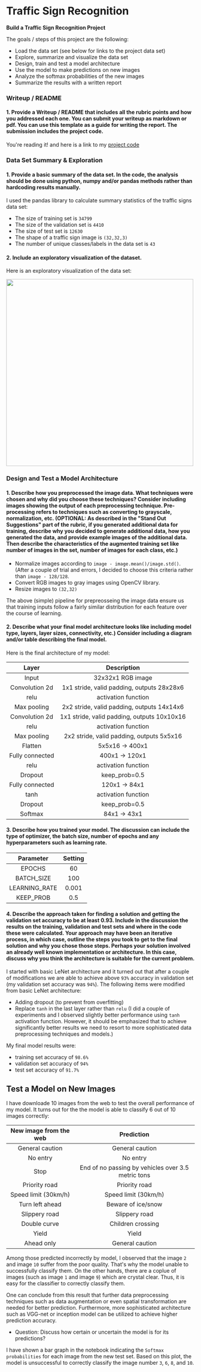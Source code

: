 # **Traffic Sign Recognition** 


**Build a Traffic Sign Recognition Project**

The goals / steps of this project are the following:
* Load the data set (see below for links to the project data set)
* Explore, summarize and visualize the data set
* Design, train and test a model architecture
* Use the model to make predictions on new images
* Analyze the softmax probabilities of the new images
* Summarize the results with a written report


### Writeup / README

#### 1. Provide a Writeup / README that includes all the rubric points and how you addressed each one. You can submit your writeup as markdown or pdf. You can use this template as a guide for writing the report. The submission includes the project code.

You're reading it! and here is a link to my [project code](https://github.com/AliBaheri/Traffic_Sign_Classifier_SDCND/blob/master/Traffic_Sign_Classifier.ipynb)

### Data Set Summary & Exploration

#### 1. Provide a basic summary of the data set. In the code, the analysis should be done using python, numpy and/or pandas methods rather than hardcoding results manually.

I used the pandas library to calculate summary statistics of the traffic
signs data set:

* The size of training set is `34799`
* The size of the validation set is `4410`
* The size of test set is `12630`
* The shape of a traffic sign image is `(32,32,3)`
* The number of unique classes/labels in the data set is `43`

#### 2. Include an exploratory visualization of the dataset.

Here is an exploratory visualization of the data set:

<img width="500" src="https://github.com/AliBaheri/Traffic_Sign_Classifier_SDCND/blob/master/Results/NumberofAccurences.png"> 


### Design and Test a Model Architecture

#### 1. Describe how you preprocessed the image data. What techniques were chosen and why did you choose these techniques? Consider including images showing the output of each preprocessing technique. Pre-processing refers to techniques such as converting to grayscale, normalization, etc. (OPTIONAL: As described in the "Stand Out Suggestions" part of the rubric, if you generated additional data for training, describe why you decided to generate additional data, how you generated the data, and provide example images of the additional data. Then describe the characteristics of the augmented training set like number of images in the set, number of images for each class, etc.)

* Normalize images according to `image - image.mean()/image.std()`.
(After a couple of trial and errors, I decided to choose this criteria rather than `image - 128/128`.
* Convert RGB images to gray images using OpenCV library.
* Resize images to `(32,32)`

The above (simple) pipeline for prepreosseing the image data ensure us that training inputs follow a fairly similar distribution for each feature over the course of learning.
 

#### 2. Describe what your final model architecture looks like including model type, layers, layer sizes, connectivity, etc.) Consider including a diagram and/or table describing the final model.

Here is the final architecture of my model:

| Layer         	|     Description	        		| 
|:---------------------:|:---------------------------------------------:| 
| Input         	| 32x32x1 RGB image   				| 
| Convolution 2d     	| 1x1 stride, valid padding, outputs 28x28x6 	|
| relu 			| activation function				|
| Max pooling	      	| 2x2 stride, valid padding, outputs 14x14x6 	|
| Convolution 2d	| 1x1 stride, valid padding, outputs 10x10x16   |
| relu			| activation function		 		|
| Max pooling	      	| 2x2 stride, valid padding, outputs 5x5x16 	|
| Flatten		| 5x5x16 -> 400x1				|
| Fully connected	| 400x1 -> 120x1				|
| relu 			| activation function		 		|
| Dropout		| keep_prob=0.5				 	|
| Fully connected	| 120x1 -> 84x1					|
| tanh 			| activation function		 		|
| Dropout		| keep_prob=0.5				 	|
| Softmax		| 84x1 -> 43x1					|


#### 3. Describe how you trained your model. The discussion can include the type of optimizer, the batch size, number of epochs and any hyperparameters such as learning rate.

| Parameter      	|  Setting	| 
|:---------------------:|:-------------:| 
| EPOCHS         	|  	60	| 
| BATCH_SIZE    	|  	100	| 
| LEARNING_RATE  	|  	0.001	|
| KEEP_PROB        	|  	0.5	|


#### 4. Describe the approach taken for finding a solution and getting the validation set accuracy to be at least 0.93. Include in the discussion the results on the training, validation and test sets and where in the code these were calculated. Your approach may have been an iterative process, in which case, outline the steps you took to get to the final solution and why you chose those steps. Perhaps your solution involved an already well known implementation or architecture. In this case, discuss why you think the architecture is suitable for the current problem.

I started with basic LeNet architecture and it turned out that after a couple of modifications we are able to achieve above `93%` accuracy in validation set (my validation set accuracy was `94%`). The following items were modified from basic LeNet architecture:

* Adding dropout (to prevent from overfitting)
* Replace `tanh` in the last layer rather than `relu` (I did a couple of experiments and I observed slightly better performance using `tanh` activation function. However, it should be emphasized that to achieve significantly better results we need to resort to more sophisticated data preprocessing techniques and models.)

My final model results were:
* training set accuracy of `98.6%`
* validation set accuracy of `94%`
* test set accuracy of `91.7%`

## Test a Model on New Images

I have downloade 10 images from the web to test the overall performance of my model. It turns out for the the model is able to classify 6 out of 10 images correctly:


| New image from the web      		|  Prediction									| 
|:---------------------:|:---------------------------------------------:|	 
| General caution  | General caution    							|  
| No entry   	| No entry			|
| Stop 			    | End of no passing by vehicles over 3.5 metric tons										|
| Priority road 	| Priority road							|
| Speed limit (30km/h) 		| Speed limit (30km/h)									|
| Turn left ahead  | Beware of ice/snow    							|  
| Slippery road  	| Slippery road			|
| Double curve 			    | Children crossing										|
| Yield 	| Yield							|
| Ahead only 		| General caution									|

Among those predicted incorrectly by model, I observed that the image `2` and image `10` suffer from the poor quality. That's why the model unable to successfully classify them. On the other hands, there are a coplue of images (such as image `1` and image `9`) which are crystal clear. Thus, it is easy for the classifier to correctly classify them.

One can conclude from this result that further data preprocessing techniques such as data augmentation or even spatial transformation are needed for better prediction. Furthermore, more sophisticated architecture such as VGG-net or inception model can be utilized to achieve higher prediction accuracy.

* Question: Discuss how certain or uncertain the model is for its predictions?

I have shown a bar graph in the notebook indicating the `Softmax probabilities` for each image from the new test set.
Based on this plot, the model is unsuccessful to correctly classify the image number `3`, `6`, `8`, and `10`.
